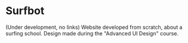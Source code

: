 # Surfbot

(Under development, no links)
Website developed from scratch, about a surfing school. Design made during the "Advanced UI Design" course.

